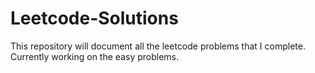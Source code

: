 # Leetcode-Solutions
This repository will document all the leetcode problems that I complete. 
Currently working on the easy problems.
